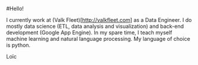 #Hello!

I currently work at (Valk Fleet)[http://valkfleet.com] as a Data Engineer. I do mostly data science (ETL, data analysis and visualization) and back-end development (Google App Engine). In my spare time, I teach myself machine learning and natural language processing. My language of choice is python.

Lo&#239;c